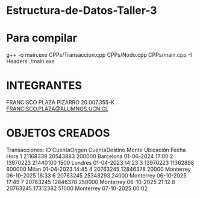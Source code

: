 # Estructura-de-Datos-Taller-3

# Para compilar
g++ -o main.exe CPPs/Transaccion.cpp  CPPs/Nodo.cpp CPPs/main.cpp -I Headers
./main.exe

# INTEGRANTES
FRANCISCO PLAZA PIZARRO 20.007.355-K FRANCISCO.PLAZA@ALUMNOS.UCN.CL

# OBJETOS CREADOS
Transacciones:
ID  CuentaOrigen    CuentaDestino   Monto   Ubicación   Fecha       Hora
1   21168339        20543883        200000  Barcelona   01-06-2024  17:00
2   13970223        21440100        1500    Londres     01-04-2023  14:23
3   13970223        11362898        600000  Milan       01-04-2023  14:45
4   20763245        12846378        20000   Monterrey   06-10-2025  16:33
6   20763245        25348293        24000   Monterrey   06-10-2025  17:49
7   20763245        12846378        250000  Monterrey   06-10-2025  21:12
8   20763245        17312382        51000   Monterrey   07-10-2025  00:02